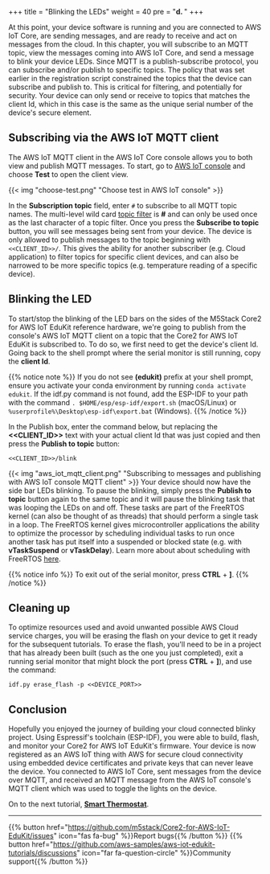 +++
title = "Blinking the LEDs"
weight = 40
pre = "<b>d. </b>"
+++

At this point, your device software is running and you are connected to AWS IoT Core, are sending messages, and are ready to receive and act on messages from the cloud. In this chapter, you will subscribe to an MQTT topic, view the messages coming into AWS IoT Core, and send a message to blink your device LEDs. Since MQTT is a publish-subscribe protocol, you can subscribe and/or publish to specific topics. The policy that was set earlier in the registration script constrained the topics that the device can subscribe and publish to. This is critical for filtering, and potentially for security. Your device can only send or receive to topics that matches the client Id, which in this case is the same as the unique serial number of the device's secure element.

## Subscribing via the AWS IoT MQTT client
The AWS IoT MQTT client in the AWS IoT Core console allows you to both view and publish MQTT messages. To start, go to [AWS IoT console](https://us-west-2.console.aws.amazon.com/iot/home?region=us-west-2#/) and choose **Test** to open the client view.

{{< img "choose-test.png" "Choose test in AWS IoT console" >}}

In the **Subscription topic** field, enter `#` to subscribe to all MQTT topic names. The multi-level wild card [topic filter](https://docs.aws.amazon.com/iot/latest/developerguide/topics.html#topicfilters) is **#** and can only be used once as the last character of a topic filter. Once you press the **Subscribe to topic** button, you will see messages being sent from your device. The device is only allowed to publish messages to the topic beginning with `<<CLIENT_ID>>/`. This gives the ability for another subscriber (e.g. Cloud application) to filter topics for specific client devices, and can also be narrowed to be more specific topics (e.g. temperature reading of a specific device).

## Blinking the LED
To start/stop the blinking of the LED bars on the sides of the M5Stack Core2 for AWS IoT EduKit reference hardware, we're going to publish from the console's AWS IoT MQTT client on a topic that the Core2 for AWS IoT EduKit is subscribed to. To do so, we first need to get the device's client Id. Going back to the shell prompt where the serial monitor is still running, copy the **client Id**.

{{% notice note %}}
If you do not see **(edukit)** prefix at your shell prompt, ensure you activate your conda environment by running `conda activate edukit`.
If the idf.py command is not found, add the ESP-IDF to your path with the command `. $HOME/esp/esp-idf/export.sh` (macOS/Linux) or `%userprofile%\Desktop\esp-idf\export.bat` (Windows).
{{% /notice %}}

In the Publish box, enter the command below, but replacing the **<<CLIENT_ID>>** text with your actual client Id that was just copied and then press the **Publish to topic** button:
```
<<CLIENT_ID>>/blink
```
{{< img "aws_iot_mqtt_client.png" "Subscribing to messages and publishing with AWS IoT console MQTT client" >}}
Your device should now have the side bar LEDs blinking. To pause the blinking, simply press the **Publish to topic** button again to the same topic and it will pause the blinking task that was looping the LEDs on and off. These tasks are part of the FreeRTOS kernel (can also be thought of as threads) that should perform a single task in a loop. The FreeRTOS kernel gives microcontroller applications the ability to optimize the processor by scheduling individual tasks to run once another task has put itself into a suspended or blocked state (e.g. with **vTaskSuspend** or **vTaskDelay**). Learn more about about scheduling with FreeRTOS [here](https://www.freertos.org/implementation/a00005.html).

{{% notice info %}}
To exit out of the serial monitor, press **CTRL** + **]**.
{{% /notice %}}

## Cleaning up
To optimize resources used and avoid unwanted possible AWS Cloud service charges, you will be erasing the flash on your device to get it ready for the subsequent tutorials. To erase the flash, you'll need to be in a project that has already been built (such as the one you just completed), exit a running serial monitor that might block the port (press **CTRL** + **]**), and use the command:

```
idf.py erase_flash -p <<DEVICE_PORT>>
```

## Conclusion
Hopefully you enjoyed the journey of building your cloud connected blinky project. Using Espressif's toolchain (ESP-IDF), you were able to build, flash, and monitor your Core2 for AWS IoT EduKit's firmware. Your device is now registered as an AWS IoT thing with AWS for secure cloud connectivity using embedded device certificates and private keys that can never leave the device. You connected to AWS IoT Core, sent messages from the device over MQTT, and received an MQTT message from the AWS IoT console's MQTT client which was used to toggle the lights on the device.


On to the next tutorial, [**Smart Thermostat**](/en/smart-thermostat.html).

---
{{% button href="https://github.com/m5stack/Core2-for-AWS-IoT-EduKit/issues" icon="fas fa-bug" %}}Report bugs{{% /button %}} {{% button href="https://github.com/aws-samples/aws-iot-edukit-tutorials/discussions" icon="far fa-question-circle" %}}Community support{{% /button %}}